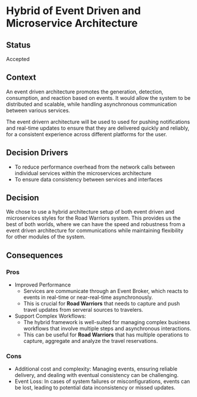 # Hybrid of Event Driven and Microservice Architecture

## Status

Accepted

## Context

An event driven architecture promotes the generation, detection, consumption, and reaction based on events.
It would allow the system to be distributed and scalable, while handling asynchronous communication between various services.

The event drivern architecture will be used to used for pushing notifications and real-time updates to ensure that they are delivered quickly and reliably, for a consistent experience across different platforms for the user.

## Decision Drivers

- To reduce performance overhead from the network calls between individual services within the microservices architecture
- To ensure data consistency between services and interfaces

## Decision

We chose to use a hybrid architecture setup of both event driven and microservices styles for the Road Warriors system.
This provides us the best of both worlds, where we can have the speed and robustness from a event driven architecture for communications while maintaining flexibility for other modules of the system.

## Consequences

### Pros

- Improved Performance
  - Services are communicate through an Event Broker, which reacts to events in real-time or near-real-time asynchronously.
  - This is crucial for **Road Warriors** that needs to capture and push travel updates from serveral sources to travelers.
- Support Complex Workflows:
  - The hybrid framework is well-suited for managing complex business workflows that involve multiple steps and asynchronous interactions.
  - This can be useful for **Road Warriors** that has multiple operations to capture, aggregate and analyze the travel reservations.

### Cons

- Additional cost and complexity: Managing events, ensuring reliable delivery, and dealing with eventual consistency can be challenging.
- Event Loss: In cases of system failures or misconfigurations, events can be lost, leading to potential data inconsistency or missed updates.
